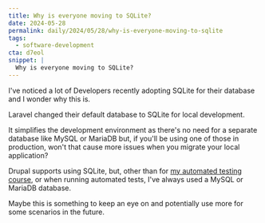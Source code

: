 ```yaml
---
title: Why is everyone moving to SQLite?
date: 2024-05-28
permalink: daily/2024/05/28/why-is-everyone-moving-to-sqlite
tags:
  - software-development
cta: d7eol
snippet: |
  Why is everyone moving to SQLite?
---
```


I've noticed a lot of Developers recently adopting SQLite for their database and I wonder why this is.

Laravel changed their default database to SQLite for local development.

It simplifies the development environment as there's no need for a separate database like MySQL or MariaDB but, if you'll be using one of those in production, won't that cause more issues when you migrate your local application?

Drupal supports using SQLite, but, other than for [my automated testing course][course], or when running automated tests, I've always used a MySQL or MariaDB database.

Maybe this is something to keep an eye on and potentially use more for some scenarios in the future.

[course]: {{site.url}}/atdc
